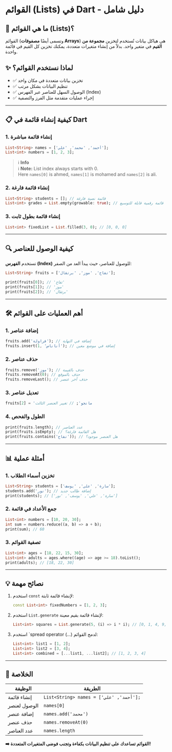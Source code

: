 # **القوائم (Lists) في Dart - دليل شامل**

## **📌 ما هي القوائم (Lists)؟**
القوائم (وتسمى أيضًا **مصفوفات Arrays**) هي هياكل بيانات تُستخدم لتخزين **مجموعة من القيم** في متغير واحد. بدلاً من إنشاء متغيرات متعددة، يمكنك تخزين كل القيم في قائمة واحدة.

## **✨ لماذا نستخدم القوائم؟**
- ✅ تخزين بيانات متعددة في مكان واحد
- ✅ تنظيم البيانات بشكل مرتب
- ✅ الوصول السهل للعناصر عبر الفهرس (Index)
- ✅ إجراء عمليات متقدمة مثل الفرز والتصفية

---

## **📋 كيفية إنشاء قائمة في Dart**

### **1. إنشاء قائمة مباشرة**
```dart
List<String> names = ['أحمد', 'محمد', 'علي'];
List<int> numbers = [1, 2, 3];
```
> ℹ️ **Info**  
> ℹ️ **Note:** List index always starts with 0.  
> Here `names[0]` is ahmed, `names[1]` is mohamed and `names[2]` is ali.

### **2. إنشاء قائمة فارغة**
```dart
List<String> students = []; // قائمة نصية فارغة
List<int> grades = List.empty(growable: true); // قائمة رقمية قابلة للتوسيع
```

### **3. إنشاء قائمة بطول ثابت**
```dart
List<int> fixedList = List.filled(3, 0); // [0, 0, 0]
```

---

## **🔍 كيفية الوصول للعناصر**
تستخدم **الفهرس (Index)** للوصول للعناصر، حيث يبدأ العد من الصفر:
```dart
List<String> fruits = ['تفاح', 'موز', 'برتقال'];

print(fruits[0]); // 'تفاح'
print(fruits[1]); // 'موز'
print(fruits[2]); // 'برتقال'
```

---

## **🛠️ أهم العمليات على القوائم**

### **1. إضافة عناصر**
```dart
fruits.add('فراولة'); // إضافة في النهاية
fruits.insert(1, 'أناناس'); // إضافة في موضع معين
```

### **2. حذف عناصر**
```dart
fruits.remove('موز'); // حذف بالقيمة
fruits.removeAt(0); // حذف بالموقع
fruits.removeLast(); // حذف آخر عنصر
```

### **3. تعديل عناصر**
```dart
fruits[2] = 'مانجو'; // تغيير العنصر الثالث
```

### **4. الطول والفحص**
```dart
print(fruits.length); // عدد العناصر
print(fruits.isEmpty); // هل القائمة فارغة؟
print(fruits.contains('تفاح')); // هل العنصر موجود؟
```

---

## **📊 أمثلة عملية**

### **1. تخزين أسماء الطلاب**
```dart
List<String> students = ['سارة', 'علي', 'يوسف'];
students.add('نور'); // إضافة طالب جديد
print(students); // ['سارة', 'علي', 'يوسف', 'نور']
```

### **2. جمع الأعداد في قائمة**
```dart
List<int> numbers = [10, 20, 30];
int sum = numbers.reduce((a, b) => a + b);
print(sum); // 60
```

### **3. تصفية القوائم**
```dart
List<int> ages = [18, 22, 15, 30];
List<int> adults = ages.where((age) => age >= 18).toList();
print(adults); // [18, 22, 30]
```

---

## **💡 نصائح مهمة**
1. استخدم `const` لإنشاء قائمة ثابتة:
   ```dart
   const List<int> fixedNumbers = [1, 2, 3];
   ```
2. استخدم `List.generate` لإنشاء قائمة بقيم معينة:
   ```dart
   List<int> squares = List.generate(5, (i) => i * i); // [0, 1, 4, 9, 16]
   ```
3. استخدم `spread operator (...) لدمج القوائم:
   ```dart
   List<int> list1 = [1, 2];
   List<int> list2 = [3, 4];
   List<int> combined = [...list1, ...list2]; // [1, 2, 3, 4]
   ```

---

## **📜 الخلاصة**
| الوظيفة | الطريقة |
|---------|---------|
| إنشاء قائمة | `List<String> names = ['أحمد', 'علي'];` |
| الوصول لعنصر | `names[0]` |
| إضافة عنصر | `names.add('محمد')` |
| حذف عنصر | `names.removeAt(0)` |
| عدد العناصر | `names.length` |

**➡️ القوائم تساعدك على تنظيم البيانات بكفاءة وتجنب فوضى المتغيرات المتعددة!**